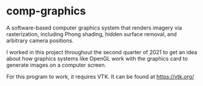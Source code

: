 # comp-graphics
A software-based computer graphics system that renders imagery via rasterization, including Phong shading, hidden surface removal, and arbitrary camera positions.

I worked in this project throughout the second quarter of 2021 to get an idea about how graphics systems like OpenGL work with the graphics card to generate images on a computer screen.

For this program to work, it requires VTK. It can be found at https://vtk.org/
